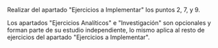 Realizar del apartado "Ejercicios a Implementar" los puntos 2, 7, y 9.

Los apartados "Ejercicios Analíticos"  e "Investigación" son opcionales y forman parte de su estudio independiente, lo mismo aplica al resto de ejercicios del apartado "Ejercicios a Implementar".